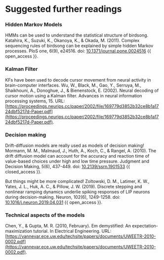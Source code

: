 # Suggested further readings

### Hidden Markov Models

HMMs can be used to understand the statistical structure of birdsong. Katahira, K., Suzuki, K., Okanoya, K., & Okada, M. (2011). Complex sequencing rules of birdsong can be explained by simple hidden Markov processes. PloS one, 6(9), e24516. doi: [10.1371/journal.pone.0024516](https://doi.org/10.1371/journal.pone.0024516) {{ open_access }}.

### Kalman Filter

KFs have been used to decode cursor movement from neural activity in brain-computer interfaces. Wu, W., Black, M., Gao, Y., Serruya, M., Shaikhouni, A., Donoghue, J., & Bienenstock, E. (2002). Neural decoding of cursor motion using a Kalman filter. Advances in neural information processing systems, 15. URL: [https://proceedings.neurips.cc/paper/2002/file/169779d3852b32ce8b1a1724dbf5217d-Paper.pdf](https://proceedings.neurips.cc/paper/2002/file/169779d3852b32ce8b1a1724dbf5217d-Paper.pdf).

### Decision making

Drift-diffusion models are really used as models of decision making! Mormann, M. M., Malmaud, J., Huth, A., Koch, C., & Rangel, A. (2010). The drift diffusion model can account for the accuracy and reaction time of value-based choices under high and low time pressure. Judgment and Decision Making, 5(6), 437-449. doi: [10.2139/ssrn.1901533](https://doi.org/10.2139/ssrn.1901533) {{ closed_access }}.

But things might be more complicated! Zoltowski, D. M., Latimer, K. W., Yates, J. L., Huk, A. C., & Pillow, J. W. (2019). Discrete stepping and nonlinear ramping dynamics underlie spiking responses of LIP neurons during decision-making. Neuron, 102(6), 1249-1258. doi: [10.1016/j.neuron.2019.04.031](https://doi.org/10.1016/j.neuron.2019.04.031) {{ open_access }}.

### Technical aspects of the models

Chen, Y., & Gupta, M. R. (2010, February). Em demystified: An expectation-maximization tutorial. In Electrical Engineering. URL: [https://vannevar.ece.uw.edu/techsite/papers/documents/UWEETR-2010-0002.pdf](https://vannevar.ece.uw.edu/techsite/papers/documents/UWEETR-2010-0002.pdf).
